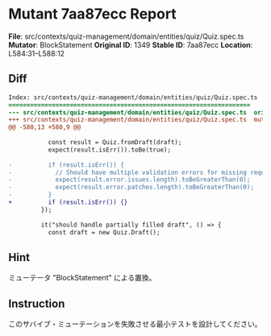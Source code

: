 # Mutant 7aa87ecc Report

**File**: src/contexts/quiz-management/domain/entities/quiz/Quiz.spec.ts
**Mutator**: BlockStatement
**Original ID**: 1349
**Stable ID**: 7aa87ecc
**Location**: L584:31–L588:12

## Diff

```diff
Index: src/contexts/quiz-management/domain/entities/quiz/Quiz.spec.ts
===================================================================
--- src/contexts/quiz-management/domain/entities/quiz/Quiz.spec.ts	original
+++ src/contexts/quiz-management/domain/entities/quiz/Quiz.spec.ts	mutated #1349
@@ -580,13 +580,9 @@
 
           const result = Quiz.fromDraft(draft);
           expect(result.isErr()).toBe(true);
 
-          if (result.isErr()) {
-            // Should have multiple validation errors for missing required fields
-            expect(result.error.issues.length).toBeGreaterThan(0);
-            expect(result.error.patches.length).toBeGreaterThan(0);
-          }
+          if (result.isErr()) {}
         });
 
         it("should handle partially filled draft", () => {
           const draft = new Quiz.Draft();
```

## Hint

ミューテータ "BlockStatement" による置換。

## Instruction

このサバイブ・ミューテーションを失敗させる最小テストを設計してください。
